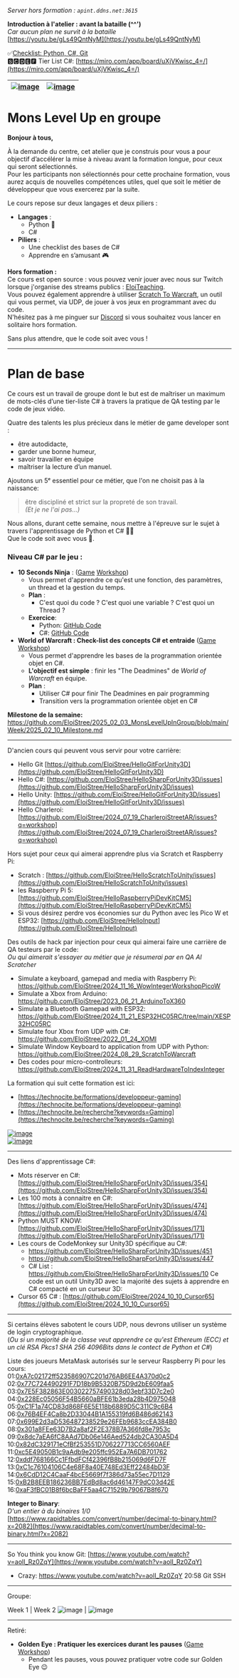 _Server hors formation : `apint.ddns.net:3615`_   

**Introduction à l'atelier : avant la bataille (^^')**  
*Car aucun plan ne survit à la bataille*  
[https://youtu.be/gLs49QntNyM](https://youtu.be/gLs49QntNyM)

  
✅[Checklist: Python, C#, Git](https://docs.google.com/spreadsheets/d/15BQ1OqLn9omeHH6yPuqSO0Ip6XeQ0CktMDebbJCkarU/edit?usp=sharing)   
🆂🅲🅳🅴🅵 Tier List C#: [https://miro.com/app/board/uXjVKwisc_4=/](https://miro.com/app/board/uXjVKwisc_4=/)  

|[![image](https://github.com/user-attachments/assets/06381aed-d452-410f-bf3d-b915ec865dd5)](https://technocite.be) | [![image](https://github.com/user-attachments/assets/aeb7ae4c-a8a5-4c7a-8888-0d43c28c6320)](https://maracas-studio.com) |
| - | - |

# Mons Level Up en groupe

**Bonjour à tous,**

À la demande du centre, cet atelier que je construis pour vous a pour objectif d’accélérer la mise à niveau avant la formation longue, pour ceux qui seront sélectionnés.  
Pour les participants non sélectionnés pour cette prochaine formation, vous aurez acquis de nouvelles compétences utiles, quel que soit le métier de développeur que vous exercerez par la suite.  

Le cours repose sur deux langages et deux piliers :  
- **Langages** :  
  - Python 🐍 
  - C#  
- **Piliers** :  
  - Une checklist des bases de C#  
  - Apprendre en s’amusant 🎮    

**Hors formation :**    
Ce cours est open source : vous pouvez venir jouer avec nous sur Twitch lorsque j'organise des streams publics : [EloiTeaching](https://www.twitch.tv/eloiteaching).  
Vous pouvez également apprendre à utiliser [Scratch To Warcraft](https://github.com/EloiStree/2024_08_29_ScratchToWarcraft), un outil qui vous permet, via UDP, de jouer à vos jeux en programmant avec du code.  
N'hésitez pas à me pinguer sur [Discord](https://discord.com/invite/UuWWpQMEYh) si vous souhaitez vous lancer en solitaire hors formation.  


Sans plus attendre, que le code soit avec vous !  

--------------

# Plan de base


Ce cours est un travail de groupe dont le but est de maîtriser un maximum de mots-clés d’une tier-liste C# à travers la pratique de QA testing par le code de jeux vidéo.  

Quatre des talents les plus précieux dans le métier de game developer sont : 
- être autodidacte,
- garder une bonne humeur,
- savoir travailler en équipe
- maîtriser la lecture d’un manuel.
  
Ajoutons un 5ᵉ essentiel pour ce métier, que l'on ne choisit pas à la naissance:       
> être discipliné et strict sur la propreté de son travail.     
_(Et je ne l'ai pas...)_    
  

Nous allons, durant cette semaine, nous mettre à l'épreuve sur le sujet à travers l'apprentissage de Python et C# 🧙‍♂️  
Que le code soit avec vous 🔦.  


### **Niveau C# par le jeu :**  

- **10 Seconds Ninja** : ([Game](https://github.com/EloiStree/2025_02_03_MonsLevelUpInGroup/issues/3) [Workshop](https://github.com/EloiStree/2025_02_03_MonsLevelUpInGroup/issues/10))  
  - Vous permet d'apprendre ce qu'est une fonction, des paramètres, un thread et la gestion du temps.  
  - **Plan** :  
    - C'est quoi du code ? C'est quoi une variable ? C'est quoi un Thread ?
  - **Exercice**:
    - Python: [GitHub Code](https://github.com/EloiStree/2025_02_08_Ex_10SecondNinjaPythonAndCSharp/blob/main/Python/ReadMe.md)
    - C#: [GitHub Code](https://github.com/EloiStree/2025_02_08_Ex_10SecondNinjaPythonAndCSharp/blob/main/VisualStudio/HelloNinja/Program.cs)
- **World of Warcraft : Check-list des concepts C# et entraide** ([Game](https://github.com/EloiStree/2025_02_03_MonsLevelUpInGroup/issues/8) [Workshop](https://github.com/EloiStree/2025_02_03_MonsLevelUpInGroup/issues/22))  
  - Vous permet d'apprendre les bases de la programmation orientée objet en C#.  
  - **L'objectif est simple** : finir les "The Deadmines" de *World of Warcraft* en équipe.  
  - **Plan** :  
    - Utiliser C# pour finir The Deadmines en pair programming  
    - Transition vers la programmation orientée objet en C#  

**Milestone de la semaine:**   https://github.com/EloiStree/2025_02_03_MonsLevelUpInGroup/blob/main/Week/2025_02_10_Milestone.md  

----------------------------

D'ancien cours qui peuvent vous servir pour votre carrière:
- Hello Git [https://github.com/EloiStree/HelloGitForUnity3D](https://github.com/EloiStree/HelloGitForUnity3D)
- Hello C#: [https://github.com/EloiStree/HelloSharpForUnity3D/issues](https://github.com/EloiStree/HelloSharpForUnity3D/issues)
- Hello Unity: [https://github.com/EloiStree/HelloGitForUnity3D/issues](https://github.com/EloiStree/HelloGitForUnity3D/issues)
- Hello Charleroi: [https://github.com/EloiStree/2024_07_19_CharleroiStreetAR/issues?q=workshop](https://github.com/EloiStree/2024_07_19_CharleroiStreetAR/issues?q=workshop)

Hors sujet pour ceux qui aimerai apprendre plus via Scratch et Raspberry Pi:
- Scratch : [https://github.com/EloiStree/HelloScratchToUnity/issues](https://github.com/EloiStree/HelloScratchToUnity/issues)
- les Raspberry Pi 5: [https://github.com/EloiStree/HelloRaspberryPiDevKitCM5](https://github.com/EloiStree/HelloRaspberryPiDevKitCM5)
- Si vous désirez perdre vos économies sur du Python avec les Pico W et ESP32: [https://github.com/EloiStree/HelloInput](https://github.com/EloiStree/HelloInput)
  

Des outils de hack par injection pour ceux qui aimerai faire une carrière de QA testeurs par le code:  
_Ou qui aimerait s'essayer au métier que je résumerai par en QA AI Scratcher_    
- Simulate a keyboard, gamepad and media with Raspberry Pi: https://github.com/EloiStree/2024_11_16_WowIntegerWorkshopPicoW  
- Simulate a Xbox from Arduino: https://github.com/EloiStree/2023_06_21_ArduinoToX360  
- Simulate a Bluetooth Gamepad with ESP32: https://github.com/EloiStree/2024_11_21_ESP32HC05RC/tree/main/XESP32HC05RC  
- Simulate four Xbox from UDP with C#: https://github.com/EloiStree/2022_01_24_XOMI  
- Simulate Window Keyboard to application from UDP with Python: https://github.com/EloiStree/2024_08_29_ScratchToWarcraft
- Des codes pour micro-controlleurs: https://github.com/EloiStree/2024_11_31_ReadHardwareToIndexInteger 


La formation qui suit cette formation est ici:
- [https://technocite.be/formations/developpeur-gaming](https://technocite.be/formations/developpeur-gaming)
- [https://technocite.be/recherche?keywords=Gaming](https://technocite.be/recherche?keywords=Gaming)
  
[![image](https://github.com/user-attachments/assets/7d45f303-4395-476a-8dac-dac379ad5d79)](https://technocite.be/formations/developpeur-gaming)    
[![image](https://github.com/user-attachments/assets/81f6e069-288b-4f35-95b2-67d82d39c4ba)](https://technocite.be/recherche?keywords=Gaming)     
    


-------------

Des liens d'apprentissage C#: 
- Mots réserver en C#: [https://github.com/EloiStree/HelloSharpForUnity3D/issues/354](https://github.com/EloiStree/HelloSharpForUnity3D/issues/354)
- Les 100 mots à connaitre en C#: [https://github.com/EloiStree/HelloSharpForUnity3D/issues/474](https://github.com/EloiStree/HelloSharpForUnity3D/issues/474)
- Python MUST KNOW: [https://github.com/EloiStree/HelloSharpForUnity3D/issues/171](https://github.com/EloiStree/HelloSharpForUnity3D/issues/171)
- Les cours de CodeMonkey sur Unity3D spécifique au C#: 
  - https://github.com/EloiStree/HelloSharpForUnity3D/issues/451
  - https://github.com/EloiStree/HelloSharpForUnity3D/issues/447
  - C# List : https://github.com/EloiStree/HelloSharpForUnity3D/issues/10
Ce code est un outil Unity3D avec la majorité des sujets à apprendre en C# compacté en un curseur 3D:
- Cursor 65 C# : [https://github.com/EloiStree/2024_10_10_Cursor65](https://github.com/EloiStree/2024_10_10_Cursor65)


----------------------




Si certains élèves sabotent le cours UDP, nous devrons utiliser un système de login cryptographique.  
(_Ou si un majorité de la classe veut apprendre ce qu'est Ethereum (ECC) et un clé RSA Pkcs1 SHA 256 4096Bits dans le contect de Python et C#_)

Liste des joueurs MetaMask autorisés sur le serveur Raspberry Pi pour les cours:   
01:[0xA7c02172ff523586907C201d76AB6EE4A370d0c2](https://etherscan.io/address/0xA7c02172ff523586907C201d76AB6EE4A370d0c2)  
02:[0x77C724490291F7D18b9B5320B75D9d2bE609faa5](https://etherscan.io/address/0x77C724490291F7D18b9B5320B75D9d2bE609faa5)  
03:[0x7E5F382863E003022757490328d03ebf33D7c2e0](https://etherscan.io/address/0x7E5F382863E003022757490328d03ebf33D7c2e0)  
04:[0x228Ec05056F54B5660aBFE61b3eda28b4D975048](https://etherscan.io/address/0x228Ec05056F54B5660aBFE61b3eda28b4D975048)  
05:[0xC1F1a74CD83d868F6E5E118b6889D5C311C9c6B4](https://etherscan.io/address/0xC1F1a74CD83d868F6E5E118b6889D5C311C9c6B4)  
06:[0x76B4EF4Ca8b2D33044B1A155319fd6B486d62143](https://etherscan.io/address/0x76B4EF4Ca8b2D33044B1A155319fd6B486d62143)  
07:[0x699E2d3aD536487238529e26FEb9683ccEA384B0](https://etherscan.io/address/0x699E2d3aD536487238529e26FEb9683ccEA384B0)  
08:[0x301a8FEe63D7B2a8af2F2E378B7A366fd8e7953c](https://etherscan.io/address/0x301a8FEe63D7B2a8af2F2E378B7A366fd8e7953c)  
09:[0x8dc7aEA6fC8AAd7Db06e146Aed524db2CA30A5D4](https://etherscan.io/address/0x8dc7aEA6fC8AAd7Db06e146Aed524db2CA30A5D4)  
10:[0x82dC329171eCfBf253551D706227713CC6560AEF](https://etherscan.io/address/0x82dC329171eCfBf253551D706227713CC6560AEF)  
11:[0xc5E49050B1c9aAdb9e205ffc952Ea7A6DB701762](https://etherscan.io/address/0xc5E49050B1c9aAdb9e205ffc952Ea7A6DB701762)  
12:[0xddf768166Cc1FfbdFCf42396fB8b215069d6FD7F](https://etherscan.io/address/0xddf768166Cc1FfbdFCf42396fB8b215069d6FD7F)  
13:[0xC1c76104106C4e68F8a40E748Ed3Eff22484bD3F](https://etherscan.io/address/0xC1c76104106C4e68F8a40E748Ed3Eff22484bD3F)  
14:[0x6CdD12C4CaaF4bcE5669f7f386d73a55ec7D1129](https://etherscan.io/address/0x6CdD12C4CaaF4bcE5669f7f386d73a55ec7D1129)  
15:[0xB2B8EEB186236BB7EdBd8ac6d46147F9dC03d42E](https://etherscan.io/address/0xB2B8EEB186236BB7EdBd8ac6d46147F9dC03d42E)  
16:[0xaF3fBC01B8f6bcBaFF5aa4C71529b79067B8f670](https://etherscan.io/address/0xaF3fBC01B8f6bcBaFF5aa4C71529b79067B8f670)  



**Integer to Binary**:    
_D'un entier à du binaires 1/0_      
[https://www.rapidtables.com/convert/number/decimal-to-binary.html?x=2082](https://www.rapidtables.com/convert/number/decimal-to-binary.html?x=2082)    




-------------


So You think you know Git: [https://www.youtube.com/watch?v=aolI_Rz0ZqY](https://www.youtube.com/watch?v=aolI_Rz0ZqY)
- Crazy: https://www.youtube.com/watch?v=aolI_Rz0ZqY 20:58 Git SSH


---------------
Groupe:

Week 1 | Week 2 
![image](https://github.com/user-attachments/assets/22fa6835-46d0-4eb2-8b21-022e77fcbd9d)
 | ![image](https://github.com/user-attachments/assets/f2c0f0b7-54f0-41f3-9254-5e56e78ed95e)

-------------

Retiré:
- **Golden Eye : Pratiquer les exercices durant les pauses** ([Game](https://github.com/EloiStree/2025_02_03_MonsLevelUpInGroup/issues/6) [Workshop](https://github.com/EloiStree/2025_02_03_MonsLevelUpInGroup/issues/15))  
  - Pendant les pauses, vous pouvez pratiquer votre code sur Golden Eye 😉
